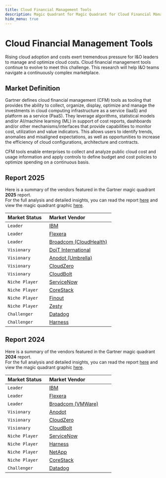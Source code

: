 ```yaml
---
title: Cloud Financial Management Tools
description: Magic Quadrant for Magic Quadrant for Cloud Financial Management Tools
hide_menu: true
---
```


# Cloud Financial Management Tools

Rising cloud adoption and costs exert tremendous pressure for I&O leaders to manage and optimize cloud costs. Cloud financial management tools continue to evolve to meet this challenge. This research will help I&O teams navigate a continuously complex marketplace.

## Market Definition

Gartner defines cloud financial management (CFM) tools as tooling that provides the ability to collect, organize, display, optimize and manage the investments in cloud computing infrastructure as a service (IaaS) and platform as a service (PaaS). They leverage algorithms, statistical models and/or AI/machine learning (ML) in support of cost reports, dashboards and/or other mechanisms/interfaces that provide capabilities to monitor cost, utilization and value indicators. This allows users to identify trends, anomalies and misaligned expectations, as well as opportunities to increase the efficiency of cloud configurations, architecture and contracts.

CFM tools enable enterprises to collect and analyze public cloud cost and usage information and apply controls to define budget and cost policies to optimize spending on a continuous basis.

## Report 2025

Here is a summary of the vendors featured in the Gartner magic quadrant **2025** report. <br/>For the full analysis and detailed insights, you can read the report
<a href="/docs/2025/cloud-financial-management-tools.pdf" target="_blank" rel="noopener noreferrer">here</a>
and view the magic quadrant graphic
<a href="/docs/2025/cloud-financial-management-tools.png" target="_blank" rel="noopener noreferrer">here</a>.

| Market Status   | Market Vendor                                        |
| --------------- | ---------------------------------------------------- |
| `Leader`        | [IBM](/vendors/ibm.md)                               |
| `Leader`        | [Flexera](/vendors/flexera.md)                       |
| `Leader`        | [Broadcom (CloudHealth)](/vendors/broadcom.md)       |
| `Visionary`     | [DoiT International](/vendors/doit-international.md) |
| `Visionary`     | [Anodot (Umbrella)](/vendors/anodot.md)              |
| `Visionary`     | [CloudZero](/vendors/cloudzero.md)                   |
| `Visionary`     | [CloudBolt](/vendors/cloudbolt.md)                   |
| `Niche Player`  | [ServiceNow](/vendors/servicenow.md)                 |
| `Niche Player`  | [CoreStack](/vendors/corestack.md)                   |
| `Niche Player`  | [Finout](/vendors/finout.md)                         |
| `Niche Player`  | [Zesty](/vendors/zesty.md)                           |
| `Challenger`    | [Datadog](/vendors/datadog.md)                       |
| `Challenger`    | [Harness](/vendors/harness.md)                       |

## Report 2024

Here is a summary of the vendors featured in the Gartner magic quadrant **2024** report. <br/>For the full analysis and detailed insights, you can read the report
<a href="/docs/2024/cloud-financial-management-tools.pdf" target="_blank" rel="noopener noreferrer">here</a>
and view the magic quadrant graphic
<a href="/docs/2024/cloud-financial-management-tools.png" target="_blank" rel="noopener noreferrer">here</a>.

| Market Status   | Market Vendor                             |
| --------------- | ----------------------------------------- |
| `Leader`        | [IBM](/vendors/ibm.md)                    |
| `Leader`        | [Flexera](/vendors/flexera.md)            |
| `Leader`        | [Broadcom (VMWare)](/vendors/broadcom.md) |
| `Visionary`     | [Anodot](/vendors/anodot.md)              |
| `Visionary`     | [CloudZero](/vendors/cloudzero.md)        |
| `Visionary`     | [CloudBolt](/vendors/cloudbolt.md)        |
| `Niche Player`  | [ServiceNow](/vendors/servicenow.md)      |
| `Niche Player`  | [Harness](/vendors/harness.md)            |
| `Niche Player`  | [NetApp](/vendors/netapp.md)              |
| `Niche Player`  | [CoreStack](/vendors/corestack.md)        |
| `Challenger`    | [Datadog](/vendors/datadog.md)            |
